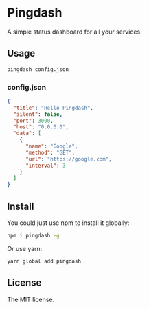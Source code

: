 # Pingdash
A simple status dashboard for all your services. 

## Usage
```bash
pingdash config.json
```

### config.json
```json
{
  "title": "Hello Pingdash",
  "silent": false,
  "port": 3000,
  "host": "0.0.0.0",
  "data": [
  	{
  	  "name": "Google",
      "method": "GET",
  	  "url": "https://google.com",
      "interval": 3
  	}
  ]
}
```

## Install
You could just use npm to install it globally:
```bash
npm i pingdash -g
```

Or use yarn:
```bash
yarn global add pingdash
```

## License
The MIT license.
